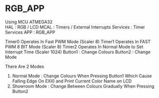 # RGB_APP
Using MCU ATMEGA32  
HAL : RGB / LCD
MCAL : Timers / External Interrupts 
Services : Timer Services 
APP : RGB_APP

Timer0 Operates In Fast PWM Mode (Scaler 8)
Timer1 Operates In FAST PWM 8 BIT Mode (Scaler 8)
Timer2 Operates In Normal Mode to Set Interrupt Time (Scaler 1024)
Button1 : Change Colours 
Button2 : Change Mode

There Are 2 Modes 
1. Normal Mode : Change Colours When Pressing Button1 Which Cause Falling Edge On EXI0
  and Print Current Color Name on LCD
3. Showroom Mode : Change Between Colours Gradually When Pressing Button2 
